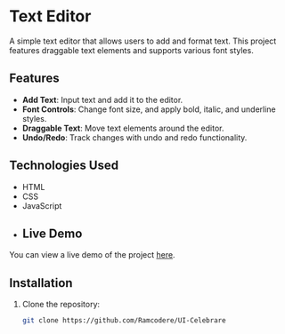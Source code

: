 # Text Editor

A simple text editor that allows users to add and format text. This project features draggable text elements and supports various font styles.

## Features

- **Add Text**: Input text and add it to the editor.
- **Font Controls**: Change font size, and apply bold, italic, and underline styles.
- **Draggable Text**: Move text elements around the editor.
- **Undo/Redo**: Track changes with undo and redo functionality.

## Technologies Used

- HTML
- CSS
- JavaScript
- 
   ## Live Demo

You can view a live demo of the project [here](https://ui-celebrare.vercel.app/).

## Installation

1. Clone the repository:

   ```bash
   git clone https://github.com/Ramcodere/UI-Celebrare

